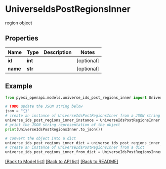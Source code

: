 # UniverseIdsPostRegionsInner

region object

## Properties

Name | Type | Description | Notes
------------ | ------------- | ------------- | -------------
**id** | **int** |  | [optional] 
**name** | **str** |  | [optional] 

## Example

```python
from pyesi_openapi.models.universe_ids_post_regions_inner import UniverseIdsPostRegionsInner

# TODO update the JSON string below
json = "{}"
# create an instance of UniverseIdsPostRegionsInner from a JSON string
universe_ids_post_regions_inner_instance = UniverseIdsPostRegionsInner.from_json(json)
# print the JSON string representation of the object
print(UniverseIdsPostRegionsInner.to_json())

# convert the object into a dict
universe_ids_post_regions_inner_dict = universe_ids_post_regions_inner_instance.to_dict()
# create an instance of UniverseIdsPostRegionsInner from a dict
universe_ids_post_regions_inner_from_dict = UniverseIdsPostRegionsInner.from_dict(universe_ids_post_regions_inner_dict)
```
[[Back to Model list]](../README.md#documentation-for-models) [[Back to API list]](../README.md#documentation-for-api-endpoints) [[Back to README]](../README.md)


